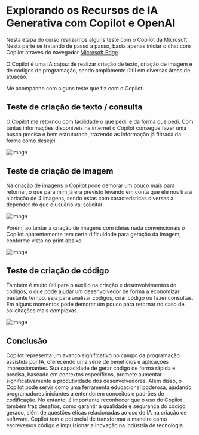 # Explorando os Recursos de IA Generativa com Copilot e OpenAI

Nesta etapa do curso realizamos alguns teste com o Copilot da Microsoft. Nesta parte se tratando de passo a passo, basta apenas iniciar o chat com Copilot atraves do navegador [Microsoft Edge](https://www.microsoft.com/pt-br/edge?form=MA13FJ).

O Copilot é uma IA capaz de realizar criação de texto, criação de imagem e de códigos de programação, sendo amplamente últil em diversas áreas de atuação.

Me acompanhe com alguns teste que fiz com o Copilot:

## Teste de criação de texto / consulta
O Copilot me retornou com facilidade o que pedi, e da forma que pedi. Com tantas informações disponiveis na internet o Copilot consegue fazer uma busca precisa e bem estruturada, trazendo as informação já filtrada da forma como desejei.

![image](https://github.com/G0ug1s/Explorando-os-Recursos-de-IA-Generativa-com-Copilot-e-OpenAI/assets/157190528/9793ad4a-2fde-4b48-a1da-d210c4e804fb)

## Teste de criação de imagem
Na criação de imagens o Copilot pode demorar um pouco mais para retornar, o que para mim já era previsto levando em conta que ele nos trará a criação de 4 imagens, sendo estas com caracteristicas diversas a depender do que o usuário vai solicitar. 

![image](https://github.com/G0ug1s/Explorando-os-Recursos-de-IA-Generativa-com-Copilot-e-OpenAI/assets/157190528/9c43c10c-9395-4e14-939f-629c94e793ae)

Porém, ao tentar a criação de imagens com ideias nada convencionais o Copilot aparentemente tem certa dificuldade para geração da imagem, conforme visto no print abaixo.

![image](https://github.com/G0ug1s/Explorando-os-Recursos-de-IA-Generativa-com-Copilot-e-OpenAI/assets/157190528/a91e224d-c464-4953-bb4b-c103e025b1bb)


## Teste de criação de código
Também é muito útil para o auxilio na criação e desenvolvimentos de códigos, o que pode ajudar um desenvolvedor de forma a economizar bastante tempo, seja para analisar códigos, criar código ou fazer consultas. Em alguns momentos pode demorar um pouco para retornar no caso de solicitações mais complexas.

![image](https://github.com/G0ug1s/Explorando-os-Recursos-de-IA-Generativa-com-Copilot-e-OpenAI/assets/157190528/30bdfbbb-d1f6-4836-8c78-d7462ec83caa)

## Conclusão

Copilot representa um avanço significativo no campo da programação assistida por IA, oferecendo uma série de benefícios e aplicações impressionantes. Sua capacidade de gerar código de forma rápida e precisa, baseado em contextos específicos, promete aumentar significativamente a produtividade dos desenvolvedores. Além disso, o Copilot pode servir como uma ferramenta educacional poderosa, ajudando programadores iniciantes a entenderem conceitos e padrões de codificação. No entanto, é importante reconhecer que o uso do Copilot também traz desafios, como garantir a qualidade e segurança do código gerado, além de questões éticas relacionadas ao uso de IA na criação de software. Copilot tem o potencial de transformar a maneira como escrevemos código e impulsionar a inovação na indústria de tecnologia.
